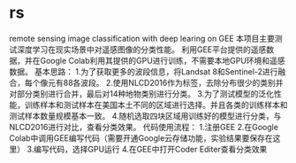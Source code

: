 # rs
remote sensing image classification with deep learing on GEE
本项目主要测试深度学习在现实场景中对遥感图像的分类性能。
利用GEE平台提供的遥感数据，并在Google Colab利用其提供的GPU进行训练，不需要本地GPU环境和遥感数据。
基本思路：
1.为了获取更多的波段信息，将Landsat 8和Sentinel-2进行融合，每个像元有88各波段。
2.使用NLCD2016作为标签，去除分布很少的类别并对部分类别进行合并，最后对14种地物类别进行分类。
3.为了测试模型的泛化性能，训练样本和测试样本在美国本土不同的区域进行选择。并且各类的训练样本和测试样本数量规模基本一致。
4.随机选取四块区域用训练好的模型进行分类，与NLCD2016进行对比，查看分类效果。
代码使用流程：
1.注册GEE
2.在Google Colab中调用GEE编写代码（需要开通Google云存储功能，实验结果要保存在这里）
3.编写代码，选择GPU运行
4.在GEE中打开Coder Editer查看分类效果
